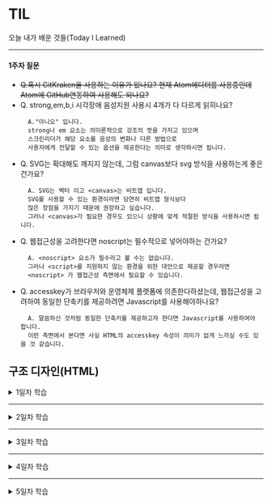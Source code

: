 # TIL
오늘 내가 배운 것들(Today I Learned)   


---------------------------------------
#### 1주차 질문
- ~~Q.혹시 GitKraken을 사용하는 이유가 있나요? 현재 Atom에디터를 사용중인데 Atom에 GitHub연동하여 사용해도 되나요?~~
- Q. strong,em,b,i 시각장애 음성지원 사용시 4개가 다 다르게 읽히나요?
  ```
    A."아니오" 입니다.
    strong나 em 요소는 의미론적으로 강조의 뜻을 가지고 있으며
    스크린리더가 해당 요소를 음성의 변화나 다른 방법으로
    사용자에게 전달할 수 있는 옵션을 제공한다는 의미로 생각하시면 됩니다.
  ```
- Q. SVG는 확대해도 깨지지 않는데, 그럼 canvas보다 svg 방식을 사용하는게 좋은건가요?
  ```
    A. SVG는 벡터 이고 <canvas>는 비트맵 입니다.
    SVG를 사용할 수 있는 환경이라면 당연히 비트맵 형식보다
    많은 장점을 가지기 때문에 권장하고 싶습니다.
    그러나 <canvas>가 필요한 경우도 있으니 상황에 맞게 적절한 방식을 사용하시면 됩니다.
  ```
- Q. 웹접근성을 고려한다면 noscript는 필수적으로 넣어야하는 건가요?
  ```
    A. <noscript> 요소가 필수라고 볼 수는 없습니다.
    그러나 <script>를 지원하지 않는 환경을 위한 대안으로 제공할 경우라면
    <noscript> 가 웹접근성 측면에서 필요할 수 있습니다.
  ```
- Q. accesskey가 브라우저와 운영체제 플랫폼에 의존한다하셨는데, 웹접근성을 고려하여 동일한 단축키를 제공하려면 Javascript를 사용해야하나요?
  ```
    A. 말씀하신 것처럼 동일한 단축키를 제공하고자 한다면 Javascript를 사용하여야 합니다.
    이런 측면에서 본다면 사실 HTML의 accesskey 속성이 의미가 없게 느끼실 수도 있을 것 같습니다.
  ```

## 구조 디자인(HTML)
<details>
<summary>1일차 학습</summary>
<div markdown="1">

#### [HTML 이란?]
- HTML (HyperText Markup Language)
- 확장자 `.html`
- 웹사이트 콘텐츠를 설명하는데 사용되는 마크업 언어
- HTML은 콘텐츠의 의미를 설명하는데 유일한 목적을 가집니다. 비주얼 디자인(모양, 색, 크기 등)이 목표가 아니라, **구조 설계(Structure Design)** 를 목표로 합니다.

#### [시멘틱 마크업]
- Semantic Markup :  종종 POSH(Plain Old Semantic HTML)라고도 불리우는데 말 그대로 **평범하고 오래된 의미론적인 HTML** 이라는 뜻.
  ```html
    <h1></h1> <!--제목 heading-->
    <p></p> <!--단락 paragraph-->
  ```

#### [기본 문법]
- HTML 웹 페이지는 헤드(head) 영역과 바디(body) 영역으로 구성
  - 타이틀(title)은 웹 페이지의 제목으로 브라우저 탭에 표시
- element : tag name / attribute name, value
- `<태그이름 속성="값">컨텐츠</태그이름>`
```html
  <html>
    <head>
    <meta characterSet="UTF-8">
      <title>HTML 문서 작성을 위한 기본 문법</title>
    </head>
    <body>
      <p title="Development Tools">개발도구(DevTools)</p> <!--title속성 : 툴팁제공-->
    </body>
  </html>
```
- (참고) console창 > document.characterSet 입력 >  문자 인코딩 반환 (UTF-8).


#### [텅 빈 요소]
- meta : 내용컨텐츠를 감싸지 않아 닫는 태그가 필요 없음. (empty element)


#### [표준 호환모드]
- html(root) : html 요소는 오직 1개의 head와 뒤 따르는 1개의 body 요소만 자식으로 포함
- DTD : 문서 유형 정의(Document Type Definition)
- 브라우저의 렌더링 모드를 표준으로 작동하게 만들어 줌. DTD는 HTML 문서의 반드시 최상 위에 위치해야 함.
  ```html
    <!DOCTYPE html> <!--웹표준문서-->
  ```

#### [주 언어 설정]
- **KR** : Republic of Korea 지역(locale) 정보. ko 만 사용하면 한국어를 통칭
- (참고) en-GB ⇒ 영국 영어 / en-US ⇒ 미국 영어 / en-CA ⇒ 캐나다 영어
  ```html
    <html lang="ko-KR"> <!--ko/en/es/ja 등..-->
  ```

#### [제목과 단락]
- `<h1>` 제목(Headings) - 제목 레벨(Level) : 1~6단계
  - 1단계는 문서에서 1번만 사용 / HTML5부터는 섹션 콘텐츠마다 사용 가능.
  - 2단계부터는 여러개의 제목을 사용할 수 있다.
- 주석 : 브라우저에서 해석되지 않음.
- `<p>` 단락 : Paragraph   

```html
  <h1></h1>
  <h2></h2>
  <h3></h3>
  <h4></h4>
  <h5></h5>
  <h6></h6>
  <!--주석-->
  <p>단락</p>
```

#### [이미지와 피규어]
- `<img>` : image 태그
- `<figure>` : 이미지, 차트, 도표 등을 감싸는 태그
- `alt` alternative : 대체텍스트, **이미지를 분석하여 묘사할것.**
  - 속성을 잘 설정해두면, 시각 장애인이 아니더라도 도움을 받을 수 있음.
  - 이미지 링크가 깨질 경우, 화면에 alt 속성 값이 출력 되어 어떤 이미지 였는지 정보를 제공할 수 있음.   

```html
<figure>
  <img src="" alt="대체 텍스트">
  <figcaption>이미지 출처 등 캡션</figcaption>
</figure>
```

#### [문법 검사]
- [validator.w3.org](https://validator.w3.org) : 문법 유효성 검사
- [entitycode.com](https://entitycode.com) : entitycode
  ```html
    &lt; &gt; &copy; &midot; &nbsp; &amp;
  ```


#### [순차/비순차 목록]
- `<ul>` unordered lists 비순차 목록
- `<ol>` ordered lists 순차 목록
- `<li>` list Item

</div>
</details>

---------------------------------------
<details>
<summary>2일차 학습</summary>
<div markdown="2">

#### [앵커와 하이퍼링크]
- `<a>` anchor : 현재 페이지에서 위치 이동
- `href` hyperlink : 다른 창으로 이동. a 요소에 href 속성을 사용하여 링크 주소를 설정
  - `target="＿blank"` 새창(새탭)열림
  - `href="mailto:"` 이메일 링크   

```html
  <!--anchor-->
  <a href="#intro">소개</a>
  <h3 id="intro">소개</h3>

  <!--hyperlink-->
  <a href="http://naver.com" target="_blank">
    <img src="img경로" alt="NAVER logo" />네이버
  </a>
```
- 절대 / 상대 / 루트 경로
  - URL(Uniform Resource Locators)
  - `http://` <sub>Scheme</sub> `developer.mozilla.org` <sub>Domain</sub> `/en-us/docs/web/html` <sub>Path</sub>
  - **절대경로** (absolute path)
    - HTML 문서와 상관없이 URL 주소를 사용해 리소스를 찾는 것
    ```
      "http://domain.com/resource.html"
    ```
  - **상대경로** (relative path)
    - 현재 HTML 문서에서 상대적인 위치를 설정하는 것
    ```
      "../misc/extras.html"
    ```
  - **루트 상대경로** (root-relative path)
    - 현재 HTML 문서가 존재하는 영역의 최상위 루트 경로에서 대상을 찾는 것
    ```
      "/images.html"
    ```

#### [설명 목록]
- `<dl>` 설명목록(Description lists)
- `<dt>` 용어(Definition Term)
- `<dd>` 설명(Definition Description)
```html
  <dl>
    <!--1-->
    <dt>용어</dt>
    <dd>설명</dd>
    <!--2-->
    <dt>용어</dt>
    <dt>용어</dt>
    <dt>용어</dt>
    <dd>설명</dd>
    <!--3-->
    <dt>용어</dt>
    <dd>설명</dd>
    <dd>설명</dd>
    <dd>설명</dd>
  </dl>
```

#### [인용과 줄 바꿈]
- `<q>` quote
  - 짧은 인라인 인용문. ("") 사용가능 / 강조용으로 쓰인 경우 &lt;q&gt; 사용 불가. / 중첩가능
- `<blockquote>` : 긴 인용문
- `<cite>` citation : 출처 정보
```html
  <p>
    <q cite="출처정보">컨텐츠 인용시 사용 <q>중첩가능</q></q>
    <cite>출처정보</cite>
  </P>
```
- `<br>` : 줄바꿈. **1번만** 사용

#### [어휘 요소들]
- 어휘 요소 활용 : strong, em, b, i
##### ▷ 강조 - 의미(Semantic Element)
- `<strong>`
  - 내용의 중요성(Importance), 심각성(Seriousness), 긴급성(Urgency)을 강조할 경우 / 중첩가능
  ```
    - [중요성] 제목/캡션의 글자 중 일부를 더욱 강조하는데 사용
    - [심각성] 경고 또는 주의를 주고자 할 때 사용
    - [긴급성] 문서의 다른 부분보다 빨리 보아야 하는 내용을 나타내는데 사용
  ```
- `<em>`
  - 특정 내용의 스트레스(Stress) 강조(Emphasis) - 문장 의미를 변경 / strong보다는 약한 강조   

##### ▷ 표현 - 의미가 없는 요소 (Non Semantic Element)
- `<b>`
  - 단순히 다른 글자와 구분된 용도로 사용.문서 요약의 주요 단어, 리뷰 제품 이름 등.
- `<i>`
  - 다른 글자와 구분된 용도로 사용. 기술적 용어, 다른 언어(목소리), 인물의 생각 등을 표현.

#### [섹션/메인 요소]
##### ▷ 루트섹션(Root Section) 요소
- `<body>` 문서에서 단 1번만 사용가능

##### ▷ 섹션(Sections) 요소들 : 컨테이너 요소 X(ex. div,span), 명시적으로 나열되는 경우에만 적합함. **제목(h1~h6)을 포함시켜 식별해야함.**
- `<article>` Article Section
  - 문서, 페이지, 애플리케이션, 사이트 등에 포함된 **독립적인** 섹션.
- `<section>` General Section
  - 문서, 애플리케이션의 **일반적인** 섹션. 주제별로 그룹화 된 콘텐츠
- `<nav>` Navigation Section
  - 다른 페이지로 이동하는 링크 또는 사이트 내 탐색 링크를 포함하는 섹션 요소. 비순차목록(ul) 사용
- `<aside>` Sidebar Section
  - 웹 사이트의 사이드바에 해당되는 부 콘텐츠(메인 콘텐츠와 불리된 섹션) - 광고 배너 등

##### ▷ 섹션 내부에 사용되는 요소들(섹션 내부에 넣어도 되고 넣지 않아도 됨.) / 섹션요소 X
- `<header>` Section Header
  - 제목, 로고, 검색, 내비게이션 등 포함
- `<footer>` Section Footer
  - 내비게이션, 저자, 사이트 정보, 저작권 등 포함

##### ▷ 메인(Main) 요소 / 섹션요소 X
- `<main>` 문서 또는 애플리케이션 body 요소의 메인 콘텐츠에 해당.
  - 보이는 요소가 2개 이상이면 안된다. 사용되지 않는 main요소는 화면에서 감춤(hidden) 처리 해야한다.
  - article, section, aside, nav 요소는 main 요소를 자식으로 포함할 수 없다. 반대로 main 요소는 섹션요소들을 포함할 수 있다.
    ```html
    <section><main></main></section> (X)
    <main><section></section></main> (O)
    ```
  - main 내부에는 header, footer 요소를 직접적으로 포함하지 않는다.
    ```html
    <main>
      <header></header> (X)
      <section><header></header></section> (O)
    </main>
    ```

</div>
</details>


---------------------------------------
<details>
<summary>3일차 학습</summary>
<div markdown="3">

#### [컨테이너 요소]
- HTML 요소를 묶는 컨테이너 요소. 의미를 가지지 않음. 시각적 효과(CSS 적용 등)를 주기 위해 사용.
- `<div>` Division : block 컨테이너
- `<span>` 인라인(inline) 컨테이너. 인라인 요소를 감쌀 때 사용. 블록요소들을 감쌀수 없음.

#### [텍스트 레벨 요소]
- `<sub>` Subscript Text 아래첨자
  - 화학식, 수학식 ex)H<sub>2</sub>SO<sub>4</sub>
- `<sup>` Superscript Text 윗첨자
  - 각주 ex)각주<sup><a href="#footnote-1">[1]</a></sup>
- `<mark>`
  - 관련 참조 목적의 하이라이트된 글자 요소. 검색시 마킹효과
- `<abbr>` Abbreviation 축약
  - ex)맥날-맥도날드
- `<s>` Strikethrough 취소선
   - 더이상 관련이 없거나 더 이상 정확하지 않은 요소 ex)<s>11,900원</s> 5,900원
- `<time>`
  - 기계가 이해할 수 있는 형태로 날짜나 시간을 나타내는 요소   

```html
  <!-- sub -->
  <dfn id="sulfuric-acid"> <!--정의-->
    H<sub>2</sub>SO<sub>4</sub>
  </dfn>

  <!-- sup -->
  <p>각주<sup><a href="#footnote-1">[1]</a></sup></p>

  <!-- mark -->
  <mark>삼각함수</mark>

  <!-- time -->
  <time datetime="2018-02-22">Feb 22. 2018</time>
  <time datetime="2017-08-14T10:18">2017.08.14 10:18</time>

  <!-- abbr -->
  <abbr title="맥도날드">맥날</abbr>

  <!-- s -->
  <s>11,900원</s> <em>50%</em> 5,900원
```

#### [그룹핑 요소]
- `<address>`
  - href="tel:" - 전화 연결
- `<pre>` Preserved Text
  - 이메일, 빈 줄이 표시된 단락, 글 머리표가 붙은 줄로 표시된 목록 등에 사용
  - 컴퓨터 코드(언어) 표시 목적으로 사용
  - ASCII 아트 표시
  - 컴퓨터 코드, 출력, 키보드 블록을 나타내기 위해 pre 요소는 `<code>`, `<samp>`, `<kbd>` 요소와 함께 사용 가능
  <pre>
    아스키(ASCII) 코드

    ( *^-^)ρ(*╯^╰)
    ( •̀ ω •́ )y（。＾▽＾）
  </pre>

#### [임베디드 요소]
##### ▷ picture 요소
- 0개 이상의 `<source>` 요소와 **1개 이상의 img** 를 포함하는 컨테이너 요소.
- 다양한 스크린 환경에 맞는 적합한 이미지를 제공하기 위한 목적으로 사용.
- source 요소를 사용할 수 없을 경우, img 요소가 화면에 표시.
  ```html
    <picture>
      <source srcset="bamboo-pen2.png" media="(min-width: 900px)">
      <source srcset="bamboo-pen.png" media="(min-width: 600px)">
      <img src="bamboo-pen-narrow.png" alt="Bamboo Pen">
    </picture>

    <picture>
      <source srcset="bamboo-pen.svg" type="image/svg+xml">
      <img src="bamboo-pen-narrow.png" alt="Bamboo Pen">
    </picture>
  ```
##### ▷ source 요소
- picture, audio, video 요소의 다중 미디어 리소스를 지정하기 위해 사용.

##### ▷ video 요소
- 동영상 콘텐츠를 HTML 문서에 포함하기 위해서 사용.
- src 속성이나 `<source>` 요소을 이용해 여러 개의 동영상 소스 중 하나를 표시.(현재는 mp3,mp4등의 브라우저 지원으로 source 사용 X)
- 속성) `src` 파일 경로 / `poster` 포스터 이미지 경로 / `preload` 미리 읽어와서 사용자 경험 향상(메타데이터 / 비디오 다운로드)에 관한 설정 [none, metadata, auto(기본값)] `controls` 재생 컨트롤 표시 설정 / `autoplay` 자동 재생 설정(사용자 경험를 위해 자동 재생 설정은 가급적 사용 X) / `loop` 반복 설정 / `muted` 음소거 설정   

```html
  <video src="videofile.mp4" poster="posterimage.jpg" controls loop="true" autoplay="true" mute="true"><!--true값 생략 가능-->
    HTML5 <code>video</code> 요소를 지원하지 않는 구형 웹 브라우저를 사용 중입니다.
    <a href="http://outdatedbrowser.com/ko">최신형 브라우저로 업데이트</a> 하세요.
  </video>
```

##### ▷ audio 요소
- 오디오 콘텐츠를 포함하기 위해서 사용. video와 유사.
- 속성) `volume` 볼륨 조절(0.0 ~ 1.0)

```html
  <audio src="audiofile.mp3" controls>
    HTML5 <code>audio</code> 요소를 지원하지 않는 구형 웹 브라우저를 사용 중입니다.
    <a href="http://outdatedbrowser.com/ko">최신형 브라우저로 업데이트</a> 하세요.
  </audio>
```


##### ▷ track 요소
- 비디오/오디오 재생 시, 자막을 표시.
- `default` 속성을 설정하지 않을 경우, 자막 사용 안함 됨
```html
  <video src="videofile.mp4" poster="posterimage.jpg">
    <track kind="subtitles" src="videofile.ko.vtt" srclang="ko" label="한국어" default>
    <track kind="subtitles" src="videofile.en.vtt" srclang="en" label="English">
    <track kind="subtitles" src="videofile.en.vtt" srclang="ja" label="日本語">
  </video>

  <audio src="audiofile.mp3">
    <track kind="subtitles" src="audiofile.ko.vtt" srclang="ko" label="한국어">
    <track kind="subtitles" src="audiofile.en.vtt" srclang="en" label="English">
  </audio>
```

##### ▷ iframe 요소
- 인라인 프레임(Inline Frame)에 다른 HTML 페이지를 포함하여 화면에 표시.
- 속성) `allowfullscreen` : 프레임 전체화면 설정
  ```html
    <iframe
      width="560"
      height="315"
      src="https://www.youtube.com/embed/0wlXaHmmOVc?rel=0&amp;showinfo=0"
      style="border:0"
      allowfullscreen></iframe>
  ```

##### ▷ map 요소
- 이미지 맵(클릭 가능한 링크 영역)을 정의하기 위해 <area>와 함께 사용됨.
- [image-map.net](https://www.image-map.net/) : 이미지 맵 좌표 생성

##### ▷ area 요소
- 이미지의 핫스팟 지역 정의, 하이퍼링크 설정. <map> 내부에서만 사용 가능.
- 속성) `shape` 핫스팟 모양 설정 / `coords` 모양의 좌표 값 설정 / `href` 하이퍼링크 주소 설정 / `target` 새 창(탭) 열림 설정 / `alt` 대체 텍스트 설정 / `hreflang` 연결된 페이지의 언어 속성 설정 / ` download` canvas 데이터 다운로드 설정 / `title` 툴팁제공을 위해 사용   

```html
  <img src="products-map.jpg" alt="제품 모음" usemap="#products-map">
  <map name="products-map">
    <area
      shape="circle"
      coords="200,250,25"
      hreflang="en-GB"
      href="another.html"
      alt="Another Page"
      target="_blank"
      title="제품1">
  </map>
```

##### ▷ svg 요소
- 확장가능한 벡터 그래픽(SVG - Scalable Vector Graphics)은 2차원의 벡터 그래픽을 기술하기 위한 XML 마크업 언어.
  ```html
    <img src="svgfile.svg" alt="SVG File">

    <svg width="150" height="150" viewBox="0 0 150 150">
      <circle r="50" cx="75" cy="75" fill="#333" stroke="#900" stroke-width="4" />
    </svg>
  ```

</div>
</details>


---------------------------------------
<details>
<summary>4일차 학습</summary>
<div markdown="4">

#### [테이블 요소]
- `<table>` 행(row),열(column) 및 셀(cell)을 포함
  - 복잡한 내용을 x, y 축에 따라 이해하기 쉽게 데이터를 구조화하는데 테이블을 사용.
  - 테이블 내 테이블을 중첩X
  - 테이블을 레이아웃(배치) 목적으로 사용해서는 안된다.
  - `border` 속성을 사용하여 테두리를 그리기 보다 CSS로 표현하기.   

- `<caption>` 테이블의 제목을 명시적으로 제공.
  - **[설명(summary)을 추가하는 방법]**
    - 테이블 내용이 복잡해 설명이 필요할 경우
      1. `aria-describedby` 속성을 사용해 설명 단락(paragraph)을 연결   

        ```html
          <p id="compare-shoes-table">국제(한국, 미국, 영국, 유럽) 성인 남성 운동화 사이즈 비교 표로 4행 12열로 구성되어 있습니다.</p>
          <table border='1' aria-describedby="compare-shoes-table">
          <!-- aria-describedby : 표에 대한 자세한 내용기술 / id값으로 연결-->
          <caption>성인 남성 운동화 사이즈표</caption>
            ...
          </table>
        ```   

      2. `<figure>` 요소에 `aria-labelledby` 속성을 사용해 제목(caption)을 연결    

        ```html
          <figure aria-labelledby="caption">
            <p>...</p>
            <table>
              <caption id="caption">...</caption>
              ...
            </table>
        ```  

- `<tr>` (table row) 테이블 행
  - `<th>` (table header) 셀 제목   

    ```
      [속성]
      scope : 행(row) 또는 열(col), 행그룹(rowgroup), 열그룹(colgroup)의 제목임을 명시
      abbr : 제목이 길어 축약(Abbreviation)이 필요할 때 사용
      colspan : 열 병합. 열(column)을 그룹 지을 때 사용
      rowspan : 행 병합. 행(row)을 그룹 지을 때 사용
    ```   

  - `<td>` (table data) 셀 내용 포함.   

    ```
      [속성]
      colspan : 열 병합. 열(column)을 그룹 지을 때 사용
      rowspan : 행 병합. 행(row)을 그룹 지을 때 사용
      headers : 셀 제목을 하나 이상 연결하여 읽기 용이하도록 구성할 때 사용
    ```   

- `<thead>`
  - 테이블 행 블록(row block) 내에 제목 열 그룹(column headers)으로 구성할 경우 사용. 선택적 사용(필수X)   

- `<tbody>`
  - 행 블록 내에 테이블 데이터로 구성할 때 사용. 선택적 사용(필수X), 명시적으로 사용해도 되고, 브라우저가 자동으로 만들어 줌.  

- `<tfoot>`
  - 행 블록 내에 열 요약(column summaries)로 구성할 때 사용. 선택적 사용(필수X)   

- `<col>`
  - 테이블 열을 하나 이상 묶고자 할 때 사용한다. 일반적으로 `colgroup` 요소 내부에 포함시킨다. 선택적 사용(필수X)   
  - 속성) `span` : 열 묶음 개수 설정  

- `<colgroup>`
  - 테이블 열 그룹을 만들고자 할때 사용한다. 내부에 `col` 요소를 포함하거나, 포함하지 않을 수 있다. 선택적 사용(필수X)
  - 속성) `span` : 열 묶음 개수 설정   

- [table](https://github.com/dreamfulbud/TIL/blob/master/ex/tabular.html) : 테이블 실습

#### [폼 요소]
- `<form>`
  - 폼은 텍스트필드, 버튼, 체크박스와 같은 폼 컨트롤을 포함하는 웹 페이지의 컴포넌트를 말함.
  - 사용자와 인터랙션을 수행한 결과(예: 검색)를 서버로 보낼 수 있다.
  ```html
    <form action="https://formspree.io/your@email.com" method="POST">
      ...
    </form>
  ```    

  - **method**
    ```
     GET  : 브라우저 주소 창에 정보가 남음. 기본값.
     POST : 브라우저 주소 창에 정보를 남기지 않음.
            개인정보등의 민감한 정보가 있을 겅우 사용. 파일(예: jpg, mp4 등)을 서버로 업로드할 때 사용.
    ```   

- `<input>`
  - 사용자의 데이터를 입력 받을 수 있는 폼 컨트롤을 말함.
  - 다양한 유형(Type) 설정이 가능하며, 유형에 맞는 역할을 수행한다.   
  - 속성) `name` / `placeholder` / `value` / `readonly` / `required` / `disabled` / `minlength` / `maxlength` / `list`
  - ※ `readonly` 속성이 설정된 값(value)은 전송되지만, `disabled` 속성이 설정된 값은 전송되지 않음.

  - file 사용 시 form에 `method="POST" enctype="multipart-formdata"`를 넣어야함
  ```html
  <form action="https://formspree.io/dreamfulbud@naver.com" method="POST" enctype="multipart-formdata">
    <input type="file" name="user_data_upload" id="user_data_upload">
  </form>
  ```

- `<label>`
  - 컨트롤에 레이블(이름)을 붙이고자 할 경우 사용.   

- `<button>`
  - 버튼 폼 컨트롤로 사용자의 인터랙션을 받아 액션을 트리깅(방아쇠) 처리함.   
  - type) `submit` / `button` / `reset`

- `<select>`
  - 드롭 다운 메뉴(옵션을 선택 할 수 있는) 컨트롤을 말함.
  - 내부에 `<option>` 요소를 포함하여 사용자에게 선택할 수 있도록 한다.
  - `<option>`을 묶어 그룹으로 만들고자 한다면 `<optgroup>` 요소를 사용하고, label 속성을 사용해 그룹 이름을 설정한다.
  - 속성) `name` / `multiple` 다중선택가능 / `disabled` / `required` / `size`   

    ```html
      <select name="user_hobby2" id="user_hobby2" multiple size="2">
      <!--multiple : 다중선택가능 / size : 2줄보임-->
    ```


- `<option>`  
  - `<select>`, `<datalist>`, `<optgroup>` 내부에 포함 가능한 컨트롤로 항목을 만드는데 사용됨.
  - 속성) `value` / `selected` / `label` / `disabled`   

- `<optgroup>`
  - `<option>` 컨트를을 그룹지을 때 사용됨.   
  - 속성) `disabled` / `label`

- `<textarea>`
  - 멀티라인 일반 텍스트 편집 컨트롤을 말한다.   
  - 속성) `name` / `placeholder` / `rows`(높이) / `cols`(폭) / `readonly` / `required` / `disabled` / `minlength` / `maxlength`  

  ```html
    <textarea name="user_comments" id="user_comments" cols="24" rows="5" style="resize:none;">
      남기고 싶은 말을 작성해주세요.
    </textarea>
  ```

- `<fieldset>`
  - 멀티라인 일반 텍스트 편집 컨트롤을 말한다.   

- `<legend>`
  - `<fieldset>` 컨트롤의 레이블(이름)을 설정하는 컨트롤.   

  ```html
    <fieldset name="user_acount">
      <legend>사용자 계정</legend>
      ...
    </fieldset>
  ```

- `<output>`
  - 계산된 결과를 출력하는 컨트롤.   
  ```html
    <form oninput="result_sum.value = parseInt(n1.value + n2.value, 10)">
      <p>
        <input type="number" name="n1" value="4"> +
        <input type="number" name="n2" value="10"> =
        <output name="result_sum">14</output>
      </p>
    </form>
  ```
- `<datalist>`
  - 데이터 목록 요소 컨테이너 컨트롤. 내부에 `<option>` 요소를 사용해 항목을 만든다.   

- `<progress>`
  - 작업의 완료 **진행 상황** 을 표시하는데 사용되는 컨트롤.   
  - 속성) `value` / `max`   

  ```html
    <progress value="10" max="100">10%</progress>
    <progress value="90" max="100">10%</progress>
  ```   

- `<meter>`
  - 알려진 범위 내에서의 **스칼라 측정** 또는 **분포 비율** 을 나타내는 컨트롤. (**게이지(gauge)** 라고도 불림)
  - 디스크 사용 현황, 쿼리 결과의 관련성, 특정 후보에 대한 투표율 등이 해당됨.
  - 속성) `value` / `min` / `max` / `low` / `high` / `optimum`   

  ```html
    <meter value="20" min="5" max="40">20</meter>
  ```
- [form](https://github.com/dreamfulbud/TIL/blob/master/ex/form.html) : 폼요소 실습 및 정리

</div>
</details>

---------------------------------------
<details>
<summary>5일차 학습</summary>
<div markdown="1">

#### [인터랙티브 요소]
##### ▷ `<details>` 요소
- 디스클로저 위젯(disclosure widget, 참고: https://goo.gl/uznvFY)으로 정보를 감추거나, 펼쳐서 보여준다.
- 모든 정보를 일시에 공개하지 않고 사용자의 요구에 맞춰 정보를 공개할 수 있다. (화면의 복잡함을 줄임)
- 아코디언(Accordion) 컴포넌트와 비슷하게 작동한다.
- 참고로 각주(footnote)에는 적합하지 않다.
- 속성) `open` - 페이지 로딩 시, 위젯을 펼쳐 표시하도록 설정

  ```html
    <details open>
      ...
    </details>
  ```

##### ▷ `<summary>` 요소
- `<details>` 요소의 레이블/캡션(제목), 서머리(요약) 등을 표시한다.
- 폼 `<fieldset>` 요소의 제목을 `<legend>`가 표시하듯 비슷하다.

  ```html
    <section class="progress window">
      <h1>"Really Achieving Your Childhood Dreams" 파일 복사</h1>
      <details>
      <summary>복사중... <progress max="375505392" value="97543282"></progress> 25%</summary>
      <dl>
        <dt>초당 전송 속도:</dt>
        <dd>452KB/s</dd>
        <dt>로컬 파일이름:</dt>
        <dd>/home/rpausch/raycd.m4v</dd>
        <dt>원격 파일이름:</dt>
        <dd>/var/www/lectures/raycd.m4v</dd>
        <dt>재생시간:</dt>
        <dd>01:16:27</dd>
        <dt>컬러 프로파일:</dt>
        <dd>SD (6-1-6)</dd>
        <dt>영상 크기(너비×높이):</dt>
        <dd>640×480</dd>
      </dl>
      </details>
    </section>
  ```
##### ▷ `<dialog>` 요소
- 다이얼로그(Dialog, 참고: https://goo.gl/pQ7gSX)는 사용자의 결정 또는 정보 입력을 요구하는 컴포넌트를 말함.
- '모달 윈도우' 또는 '대화상자'로도 불린다.(레이어팝업)
- 속성) `open` - 페이지 로딩 시, 위젯을 표시하도록 설정   

  ```html
    <dialog open>
      ...
    </dialog>
  ```
- [인터랙티브 요소](https://github.com/dreamfulbud/TIL/blob/master/ex/interactive.html) : 실습


#### [스크립팅 요소들]
##### ▷ `<script>` 요소
- 속성) `src` / `type` html5부터는 type 생략 가능 / `async` / `defer`

##### ▷ `<noscript>` 요소
- 사용자의 웹 브라우저 환경에서 스크립트를 지원되지 않거나, 스크립트가 꺼져있는 경우, 문서에 표시될 문구를 삽입한다.

##### ▷ `<canvas>` 요소
- JavaScript를 사용하여 그래픽(비트맵)을 그릴 때 사용한다.
- `<canvas>` 요소로부터 2D 또는 WebGL 컨텍스트 객체를 추출해 그래픽을 그릴 수 있다.

#### [유저 인터랙션 속성]
##### ▷ `hidden` 속성
- 모든 HTML 요소들은 hidden 속성을 가질 수 있으며, 요소에 설정되면 요소가 아직 페이지의 현재 상태와 직접적으로 관련이 없거나 페이지의 다른 부분에서 내용을 재사용하도록 선언하는 데 사용된다. 브라우저는 hidden 속성이 설정된 요소를 화면에 렌더링하지 않는다.

##### ▷ `tabindex` 속성
  - 요소를 키보드로 탐색할 수 있도록 설정하거나, 제외 또는 순서대로 탐색할 수 있도록 설정할 수 있다.
  - "탭(Tab) 이동"이란 용어는 순차적 포커스 탐색을 사용하여 포커스 가능(Focusable) 요소 사이를 이동하는 것을 의미한다.
  - **[기본적으로 포커스 가능한 요소들]** (참고: https://allyjs.io/data-tables/focusable.html)
    - 폼 컨트롤 요소들           : input, button, textarea, select 등
    - href 속성을 가진 요소들     : a, area
    - controls 속성을 가진 요소들 : video, audio
  - 마우스에만 의존X, 웹접근성을 고려하여 마우스, 키보드 둘다 고려할것.

    ```
      - [양수] 논리적 포커스 흐름에 방해가 되기에 사용을 권장하지 않음
      - [0] div 요소는 포커스를 가지지 않는 요소이지만, 포커스를 적용할 수 있게 된다.
        - 컴포넌트 제작 시, 비 포커스 요소에 포커스를 적용해야 할 경우 유용하게 사용됨.
      - [-1] 일반적인 포커스 순서에서 제외시킬 수 있다.(JavaScript 프로그래밍으로 포커스 처리 가능)
        - 컴포넌트의 일부 요소를 일시적으로 포커스 순서에서 제외한 후, 목표에 따라 포커스를 다시 활성화 처리할 수 있다.
    ```

##### ▷ `accesskey` 속성
- 모든 HTML 요소는 accesskey 속성을 가질 수있다. 속성 값은 키보드 단축키로 설정된다.
- 하지만 accesskey 속성의 단축키는 브라우저와 운영체제 플랫폼에 의존하고 있어 운영체제마다 사용자 경험이 달라진다.
- 쉽게 말해 Windows 사용자와 Mac OSX 사용자가 사용하는 단축키는 달라진다. (iPhone과 Android 사용자 경험이 다른 것처럼)
  ```
    [브라우저 × 운영체제 플랫폼]
    Windows
      Chrome  : Alt + 단축키
      IE      : Alt + 단축키
      Safari  : Alt + 단축키
      Opera   : Alt + 단축키
      Firefox : Alt + Shift + 단축키
    Mac OSX
      Chrome  : Control + Alt + 단축키
      Safari  : Control + Alt + 단축키
      Opera   : Control + Alt + 단축키
      Firefox : Control + 단축키
    Linux
      Chrome  : Alt + 단축키
      Opera   : Alt + 단축키
      Firefox : Alt + Shift + 단축키
  ```
  ```html
    [사용 예시]
      <button
        type="button"
        class="button is-collect"
        accesskey="C"
        onclick="collect()">
        수집
      </button>
  ```

##### ▷ `contenteditable` 속성
- contenteditable 속성이 설정된 요소는 사용자가 직접 편집할 수 있도록 만들어 준다.
- 값이 true 또는 빈 문자열("")일 경우 편집 허용.
- 값이 false 일 경우 편집을 허용하지 않음.
- **위젯기능** 에 응용 가능.
  ```html
    <p contenteditable>
      ...
    </p>
  ```

##### ▷ `draggable` 속성
- 모든 HTML 요소는 draggable 속성을 가질 수 있다.
- 값이 true 일 경우 드래그(Drag) 가능.
- 값이 false 또는 빈 문자열("")일 경우 드래그 불가능.
```html
  <p draggable="true">
    ...
  </p>
```
- 마우스에 의존하기때문에 위험할 수 있음.

#### [문서 메타데이터 요소들]

##### ▷ `<head>` 요소
- 문서의 제목과 스타일시트, 스크립트 링크 또는 선언을 포함하는 문서의 일반적인 정보(메타데이터)를 제공한다.
  대부분 브라우저는 마크업에서 <head> 요소가 생략될 경우, 자동으로 <head> 요소를 생성하지만 일부는 그렇지 않다.
- [자동으로 <head> 요소를 생성하지 않는 브라우저 환경]
  - Android <= 1.6 / iPhone  <= 3.1.3 /  Opera   <= 9.27 / Safari  <= 3.2.1. / Nokia 90

##### ▷ `<title>` 요소
- 브라우저의 타이틀 바(Title Bar)나 페이지 탭에 보여지는 문서의 제목을 정의.
- 텍스트만 포함할 수 있으며 포함된 태그들은 해석되지 않음.

##### ▷ `<meta>` 요소
- 다른 메타 요소들(title, base, link, style)로 나타낼 수 없는 메타데이터를 정의할 때 사용.
- [메타데이터의 종류]
  - **charset이 설정된 경우:**
    - charset 선언. 즉 웹페이지를 작성하는 일련의 형식에 사용되는 문자 인코딩(charset)에 대한 설정.
    - 이 속성보다 요소의 lang 속성이 우선하여 적용됨. (즉, 덮어쓰기 됨. 예: div lang="fr")
  - **http-equiv 속성이 설정된 경우:**
    - pragma 지시어(Directive)로 일반적으로 웹서버가 제공하는 웹페이지가 어떻게 제공되어야 하는지에 대한 정보를 제공.
    ```html
      [예시]
        ✤ HTML 5에서는 더 이상 아래와 같이 사용되길 권장하지 않음.
          <meta http-equiv="Content-Type" content="text/html;charset=UTF-8">
        ✤ 3초 뒤에 url 값에 설정된 페이지로 이동하게 됨.
          <meta http-equiv="refresh" content="3;url=https://google.com">
    ```
  - **name 속성이 설정된 경우:**
    - 문서 수준 메타 데이터의 이름을 정의하며, content 속성 값을 통해 설정.

- [속성]
  - charset
  - http-equiv
  - content
      이 속성은 컨텍스트에 따라 http-equiv또는 name속성 과 연결된 값을 제공.
  - name
    - application name:
      - 웹 페이지에서 실행중인 웹 애플리케이션 이름 정의.
      - 간단한 웹 페이지는 application-name 메타를 정의해서는 안됨.
    - description : 페이지의 내용에 대한 짧고 정확한 요약을 설정.
    - keywords : 쉼표로 구분된 문자열로 페이지의 내용과 관련된 키워드를 설정.
    - author : 문서 작성자의 이름을 정의.
      ```html
        <meta name="description" content="웹페이지 내용을 요약해서 기술">
        <meta name="keywords" content="웹페이지에 주요 키워드를 콤마(,)로 구분하여 작성. ">
        <meta name="author" content="웹페이지 제작자">
      ```
    - robots
      - 검색 로봇이 웹 페이지를 크롤링하는 동작에 대한 정의.
        - index / noindex : 로봇이 페이지를 색인하는 것을 허용/금지
        - follow / nofollow : 로봇이 페이지의 링크를 따라가는 것을 허용/금지
        - noarchive : 검색 엔진이 페이지의 컨텐츠를 캐싱하는 것을 막음
        - nosnippet
        - noimageindex
          ```html
            <meta name="robots" content="index">
          ```
    - viewport
      - (비표준) 초기 viewport 크기 설정에 관한 힌트를 제공.
      - 이 속성은 몇 개의 모바일 디바이스에 의해서만 사용됨.
       - **width** / height / **initial-scale** / maximum-scale / minimum-scale / user-scalable
        ```html
          <meta name="viewport" content="width=device-width, initial-scale=1">
      ```

##### ▷ `<link>` 요소
- 현재 문서와 외부 리소스와의 관계(relation)를 명시.
- 이 요소는 스타일시트를 링크 하는데 가장 많이 사용됨.
- [속성]
  - rel      : 문서와의 관계 명시.
  - type     : 링크된 리소스 MIME 타입 정의. (기본 적용: text/css)
  - href     : 링크된 리소스 URL 설정.
  - hreflang : 링크된 리소스의 언어 설정.
  - media    : 링크된 리소스가 적용될 미디어(media)를 설정. all, screen, print
  ```html
  기본 스타일시트 설정
    <link href="style.css" rel="stylesheet">

  대체 스타일시트 설정: View > Page Style 메뉴에서 사용할 스타일시트를 고를 수 있다. (Chrome은 해당 X)
    <link href="default.css" rel="stylesheet" title="기본 스타일">
    <link href="fancy.css" rel="alternate stylesheet" title="팬시">
    <link href="basic.css" rel="alternate stylesheet" title="베이직">
  ```

##### ▷ `<style>` 요소
- 문서나 문서 일부에 대한 스타일 정보를 포함.기본적으로 CSS 언어가 사용됨.
- [속성] type(HTML5 생략가능) / media / scoped (해당영역 내에만 적용. 현재 제대로 지원하는 브라우저 없음.) / title / disabled
  ```html
    <style>
      body {
        color: #323232;
      }
    </style>

    <section>
      <style scoped>
        p { color: #902c1f; }
      </style>
      <p> ... </p>
    </section>
  ```

##### ▷ `<base>` 요소
  - 문서에 포함된 모든 상대 URL들의 기준 URL을 나타냄.
  - **한 문서에 하나** 의 <base> 요소만 존재해야 함.
    ```html
    <base target="_blank" href="http://www.example.com/">
    ```


</div>
</details>

